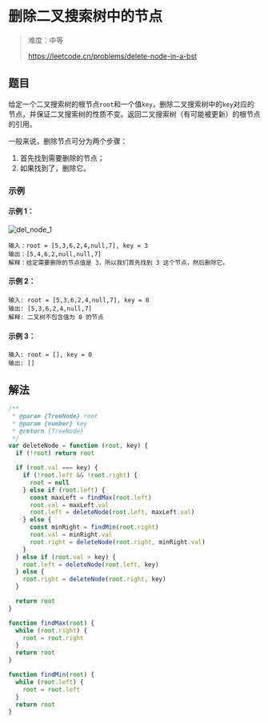 # 删除二叉搜索树中的节点

> 难度：中等
>
> https://leetcode.cn/problems/delete-node-in-a-bst

## 题目

给定一个二叉搜索树的根节点`root`和一个值`key`，删除二叉搜索树中的`key`对应的节点，并保证二叉搜索树的性质不变。返回二叉搜索树（有可能被更新）的根节点的引用。

一般来说，删除节点可分为两个步骤：

1. 首先找到需要删除的节点；
2. 如果找到了，删除它。

### 示例

#### 示例 1：

![del_node_1](https://assets.leetcode.com/uploads/2020/09/04/del_node_1.jpg)

```
输入：root = [5,3,6,2,4,null,7], key = 3
输出：[5,4,6,2,null,null,7]
解释：给定需要删除的节点值是 3，所以我们首先找到 3 这个节点，然后删除它。
```

#### 示例 2：

```
输入: root = [5,3,6,2,4,null,7], key = 0
输出: [5,3,6,2,4,null,7]
解释: 二叉树不包含值为 0 的节点
```

#### 示例 3：

```
输入: root = [], key = 0
输出: []
```

## 解法

```javascript
/**
 * @param {TreeNode} root
 * @param {number} key
 * @return {TreeNode}
 */
var deleteNode = function (root, key) {
  if (!root) return root

  if (root.val === key) {
    if (!root.left && !root.right) {
      root = null
    } else if (root.left) {
      const maxLeft = findMax(root.left)
      root.val = maxLeft.val
      root.left = deleteNode(root.left, maxLeft.val)
    } else {
      const minRight = findMin(root.right)
      root.val = minRight.val
      root.right = deleteNode(root.right, minRight.val)
    }
  } else if (root.val > key) {
    root.left = deleteNode(root.left, key)
  } else {
    root.right = deleteNode(root.right, key)
  }

  return root
}

function findMax(root) {
  while (root.right) {
    root = root.right
  }
  return root
}

function findMin(root) {
  while (root.left) {
    root = root.left
  }
  return root
}
```
